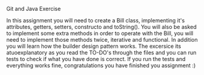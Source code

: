 Git and Java Exercise

In this assignment you will need to create a Bill class, implementing it's attributes, getters, setters, constructo and toString().
You will also be asked to implement some extra methods in order to operate with the Bill, you will need to implement those methods twice, iterative and functional.
In addition you will learn how the builder design pattern works.
The excersice its atuoexplanatory as you read the TO-DO's through the files and you can run tests to check if what you have done is correct.
If you run the tests and everything works fine, congratulations you have finished you assignment :)
